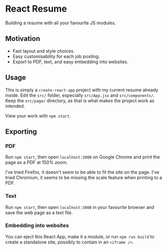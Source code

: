 # React Resume

Building a resume with all your favourite JS modules.

## Motivation

* Fast layout and style choices.
* Easy customisability for each job posting.
* Export to PDF, text, and easy embedding into websites.

## Usage

This is simply a `create-react-app` project with my current resume already inside. Edit
the `src/` folder, especially `src/App.jsx` and `src/components/`. Keep the `src/page/`
directory, as that is what makes the project work as intended.

View your work with `npm start`.

## Exporting

### PDF

Run `npm start`, then open `localhost:3000` on Google Chrome and print the page as a PDF
at 150% zoom.

I've tried Firefox, it doesn't seem to be able to fit the site on the page. I've tried
Chromium, it seems to be missing the scale feature when printing to a PDF.

### Text

Run `npm start`, then open `localhost:3000` in your favourite browser and save the web
page as a text file.


### Embedding into websites

You can eject this React App, make it a module, or run `npm run build` to create a
standalone site, possibly to contain in an `<iframe />`.

